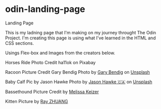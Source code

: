 # odin-landing-page
Landing Page

This is my ladning page that I'm making on my journey throught The Odin Project. I'm creating this page is using what I've learned in the HTML and CSS sections.

Usings Flex-box and Images from the creators below.

Horses Ride Photo Credit ha11ok on Pixabay

Racoon Picture Credit Gary Bendig
Photo by <a href="https://unsplash.com/@kris_ricepees?utm_source=unsplash&utm_medium=referral&utm_content=creditCopyText">Gary Bendig</a> on <a href="https://unsplash.com/photos/6GMq7AGxNbE?utm_source=unsplash&utm_medium=referral&utm_content=creditCopyText">Unsplash</a>
  
  Baby Calf Pic by Jason Hawke
  Photo by <a href="https://unsplash.com/@jfhawke?utm_source=unsplash&utm_medium=referral&utm_content=creditCopyText">Jason Hawke 🇨🇦</a> on <a href="https://unsplash.com/photos/mh2PQteZm-4?utm_source=unsplash&utm_medium=referral&utm_content=creditCopyText">Unsplash</a>

  Bassethound Picture Credit by <a href="https://unsplash.com/photos/Xys6-bXLKeE">Melissa Keizer</a>

  Kitten Picture by <a href="https://unsplash.com/photos/lMCXCV1bPQU">Ray ZHUANG</a>
  
  